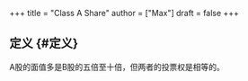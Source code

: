 +++
title = "Class A Share"
author = ["Max"]
draft = false
+++

## 定义 {#定义}

A股的面值多是B股的五倍至十倍，但两者的投票权是相等的。
